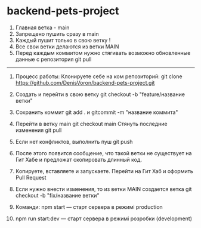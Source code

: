 # backend-pets-project

1. Главная ветка - main
2. Запрещено пушить сразу в main
3. Каждый пушит только в свою ветку !
4. Все свои ветки делаются из ветки MAIN
5. Перед каждым коммитом нужно стягивать возможно обновленные данные с
   репозитория git pull

---

1. Процесс работы: Клонируете себе на ком репозиторий: git clone
   https://github.com/DenisVoron/backend-pets-project.git
2. Создать и перейти в свою ветку git checkout -b "feature/название ветки"
3. Сохранить коммит git add . и gitcommit -m "название коммита"
4. Перейти в ветку main git checkout main Стянуть последние изменения git pull
5. Если нет конфликтов, выполнить пуш git push
6. После этого появится сообщение, что такой ветки не существует на Гит Хабе и
   предложат скопировать длинный код.
7. Копируете, вставляете и запускаете. Перейти на Гит Хаб и оформить Pull
   Request
8. Если нужно внести изменения, то из ветки MAIN создается ветка git checkout -b
   "fix/название ветки"

9. Команди: npm start — старт сервера в режимі production
10. npm run start:dev — старт сервера в режимі розробки (development)
